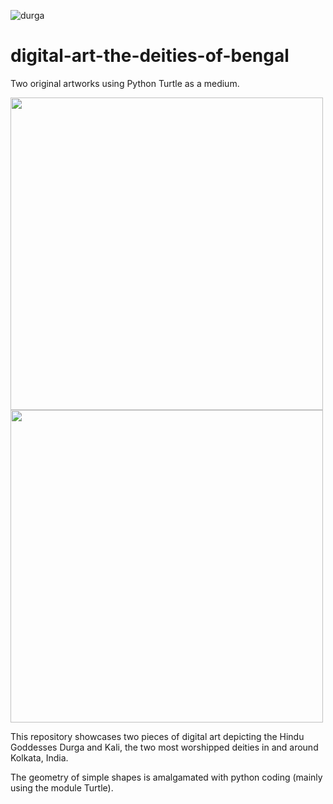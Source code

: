 ![durga](https://user-images.githubusercontent.com/67827595/192328900-b0dbcab6-21e1-4fd9-b0fb-63a2009c3b2b.gif)

# digital-art-the-deities-of-bengal
Two original artworks using Python Turtle as a medium.

<img src="https://user-images.githubusercontent.com/67827595/192299376-c65469b8-0a06-438b-a5ad-791e62a2684f.png" width="500">  <img src ="https://user-images.githubusercontent.com/67827595/192313360-d515515c-fe74-4538-9070-6b2771a53903.png" width="500">


This repository showcases two pieces of digital art depicting the Hindu Goddesses Durga and Kali, the two most worshipped deities in and around Kolkata, India. 

The geometry of simple shapes is amalgamated with python coding (mainly using the module Turtle).
